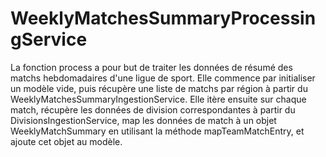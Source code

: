 # WeeklyMatchesSummaryProcessingService

La fonction process a pour but de traiter les données de résumé des matchs hebdomadaires d'une ligue de sport. Elle commence par initialiser un modèle vide, puis récupère une liste de matchs par région à partir du WeeklyMatchesSummaryIngestionService. Elle itère ensuite sur chaque match, récupère les données de division correspondantes à partir du DivisionsIngestionService, map les données de match à un objet WeeklyMatchSummary en utilisant la méthode mapTeamMatchEntry, et ajoute cet objet au modèle.